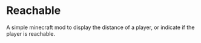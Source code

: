 # Reachable
A simple minecraft mod to display the distance of a player, or indicate if the player is reachable.
